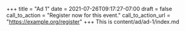 +++
title = "Ad 1"
date = 2021-07-26T09:17:27-07:00
draft = false
call_to_action = "Register now for this event."
call_to_action_url = "https://example.org/register"
+++
This is content/ad/ad-1/index.md
